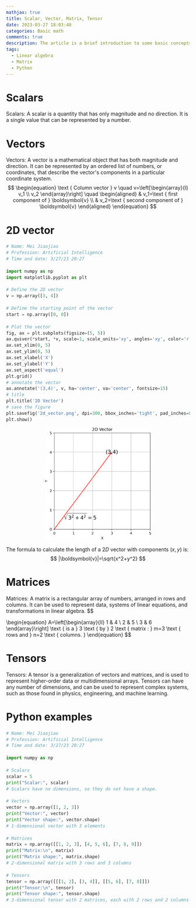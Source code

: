 ```yaml
---
mathjax: true
title: Scalar, Vector, Matrix, Tensor
date: 2023-03-27 18:03:48
categories: Basic math
comments: true
description: The article is a brief introduction to some basic concepts in linear algebra. It defines scalars, vectors, matrices, and tensors, and provides examples of each. The article explains how to represent and visualize 2D vectors using Python code, and includes formulas for calculating the length of a 2D vector. The article also briefly discusses the use of matrices and tensors to represent data, systems of linear equations, and multidimensional arrays.
tags: 
  - Linear algebra
  - Matrix
  - Python
---
```

# Scalars
Scalars: A scalar is a quantity that has only magnitude and no direction. It is a single value that can be represented by a number. 

# Vectors
Vectors: A vector is a mathematical object that has both magnitude and direction. It can be represented by an ordered list of numbers, or coordinates, that describe the vector's components in a particular coordinate system.
$$
\begin{equation}
\text { Column vector } v \quad v=\left[\begin{array}{l}
v_1 \\
v_2
\end{array}\right] \quad \begin{aligned}
& v_1=\text { first component of } \boldsymbol{v} \\
& v_2=\text { second component of } \boldsymbol{v}
\end{aligned}
\end{equation}
$$

# 2D vector
```python
# Name: Mei Jiaojiao
# Profession: Artificial Intelligence
# Time and date: 3/27/23 20:27

import numpy as np
import matplotlib.pyplot as plt

# Define the 2D vector
v = np.array([3, 4])

# Define the starting point of the vector
start = np.array([0, 0])

# Plot the vector
fig, ax = plt.subplots(figsize=(5, 5))
ax.quiver(*start, *v, scale=1, scale_units='xy', angles='xy', color='r', width=0.005)
ax.set_xlim(0, 5)
ax.set_ylim(0, 5)
ax.set_xlabel('X')
ax.set_ylabel('Y')
ax.set_aspect('equal')
plt.grid()
# annotate the vector
ax.annotate('(3,4)', v, ha='center', va='center', fontsize=15)
# title
plt.title('2D Vector')
# save the figure
plt.savefig('2d_vector.png', dpi=300, bbox_inches='tight', pad_inches=0)
plt.show()
```

<p align="center">
<img src="Linear-Algebra-Basics/2d_vector.png" alt="2d_vector" style="zoom:30%;" />
</p>

The formula to calculate the length of a $2 D$ vector with components $(x, y)$ is:
$$
|\boldsymbol{v}|=\sqrt{x^2+y^2}
$$
# Matrices
Matrices: A matrix is a rectangular array of numbers, arranged in rows and columns. It can be used to represent data, systems of linear equations, and transformations in linear algebra.
$$

\begin{equation}
A=\left[\begin{array}{ll}
1 & 4 \\
2 & 5 \\
3 & 6
\end{array}\right] \text { is a } 3 \text { by } 2 \text { matrix : } m=3 \text { rows and } n=2 \text { columns. }
\end{equation}
$$

# Tensors
Tensors: A tensor is a generalization of vectors and matrices, and is used to represent higher-order data or multidimensional arrays. Tensors can have any number of dimensions, and can be used to represent complex systems, such as those found in physics, engineering, and machine learning.

# Python examples
```python
# Name: Mei Jiaojiao
# Profession: Artificial Intelligence
# Time and date: 3/27/23 20:27

import numpy as np

# Scalars
scalar = 5
print("Scalar:", scalar)
# Scalars have no dimensions, so they do not have a shape.

# Vectors
vector = np.array([1, 2, 3])
print("Vector:", vector)
print("Vector shape:", vector.shape)
# 1-dimensional vector with 3 elements

# Matrices
matrix = np.array([[1, 2, 3], [4, 5, 6], [7, 8, 9]])
print("Matrix:\n", matrix)
print("Matrix shape:", matrix.shape)
# 2-dimensional matrix with 3 rows and 3 columns

# Tensors
tensor = np.array([[[1, 2], [3, 4]], [[5, 6], [7, 8]]])
print("Tensor:\n", tensor)
print("Tensor shape:", tensor.shape)
# 3-dimensional tensor with 2 matrices, each with 2 rows and 2 columns
```

